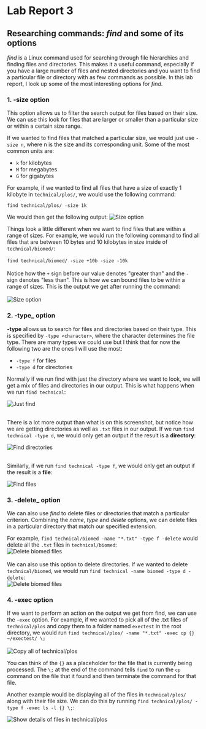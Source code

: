 # Lab Report 3

## Researching commands: *find* and some of its options

*find* is a Linux command used for searching through file hierarchies and finding files and directories. 
This makes it a useful command, especially if you have a large number of files and nested directories and you want to find a particular file or directory with as few commands as possible.
In this lab report, I look up some of the most interesting options for *find*.

### 1. __-size__ option

This option allows us to filter the search output for files based on their size. We can use this look for files that are larger or smaller than a particular size or within a certain size range.

If we wanted to find files that matched a particular size, we would just use ```-size n```, where n is the size and its corresponding unit. Some of the most common units are:
- ```k``` for kilobytes
- ```M``` for megabytes
- ```G``` for gigabytes

For example, if we wanted to find all files that have a size of exactly 1 kilobyte in ```technical/plos/```, we would use the following command:

```find technical/plos/ -size 1k```

We would then get the following output:
![Size option](sizeoutput2.png) 

Things look a little different when we want to find files that are within a range of sizes.
For example, we would run the following command to find all files that are between 10 bytes and 10 kilobytes in size inside of ```technical/biomed/```: <br /><br />
```find technical/biomed/ -size +10b -size -10k```
<br />
<br />
Notice how the ```+``` sign before our value denotes "greater than" and the ```-``` sign denotes "less than". This is how we can bound files to be within a range of sizes.
This is the output we get after running the command:
<br />
<br />
![Size option](sizeoutput1.png) 


### 2. __-type___ option

__-type__ allows us to search for files and directories based on their type. This is specified by ```-type <character>```, where the character determines the file type. There are many types  we could use but I think that for now the following two are the ones I will use the most:
- ```-type f``` for files
- ```-type d``` for directories

Normally if we run find with just the directory where we want to look, we will get a mix of files and directories in our output. This is what happens when we run ```find technical```:

![Just find](typeoutput.png)
</br>
</br>

There is a lot more output than what is on this screenshot, but notice how we are getting directories as well as ```.txt``` files in our output. 
If we run ```find technical -type d```, we would only get an output if the result is a __directory__:

![Find directories](typeoutput1.png)
</br>
</br>

Similarly, if we run ```find technical -type f```, we would only get an output if the result is a __file__:

![Find files](typeoutput2.png)


### 3. __-delete___ option
We can also use *find* to delete files or directories that match a particular criterion. Combining the *name*, *type* and *delete* options, we can delete files in a particular directory that match our specified extension.

For example, ```find technical/biomed -name "*.txt" -type f -delete``` would delete all the ```.txt``` files in ```technical/biomed```:
</br>
![Delete biomed files](deleteoutput1.png)
</br>
</br>
We can also use this option to delete directories. If we wanted to delete ```technical/biomed```, we would run ```find technical -name biomed -type d -delete```:
</br>
![Delete biomed files](deleteoutput2.png)

### 4. -exec option
If we want to perform an action on the output we get from find, we can use the ```-exec``` option. For example, if we wanted to pick all of the .txt files of ```technical/plos``` and copy them to a folder named ```exectest``` in the root directory, we would run ```find technical/plos/ -name "*.txt" -exec cp {} ~/exectest/ \;```
</br>
</br>
![Copy all of technical/plos](execoutput1.png)

You can think of the ```{}``` as a placeholder for the file that is currently being processed. The ```\;``` at the end of the command tells ```find``` to run the ```cp``` command on the file that it found and then terminate the command for that file.

Another example would be displaying all of the files in ```technical/plos/``` along with their file size. We can do this by running ```find technical/plos/ -type f -exec ls -l {} \;```:

![Show details of files in technical/plos](execoutput2.png)

  
